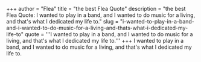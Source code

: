 +++
author = "Flea"
title = "the best Flea Quote"
description = "the best Flea Quote: I wanted to play in a band, and I wanted to do music for a living, and that's what I dedicated my life to."
slug = "i-wanted-to-play-in-a-band-and-i-wanted-to-do-music-for-a-living-and-thats-what-i-dedicated-my-life-to"
quote = '''I wanted to play in a band, and I wanted to do music for a living, and that's what I dedicated my life to.'''
+++
I wanted to play in a band, and I wanted to do music for a living, and that's what I dedicated my life to.
